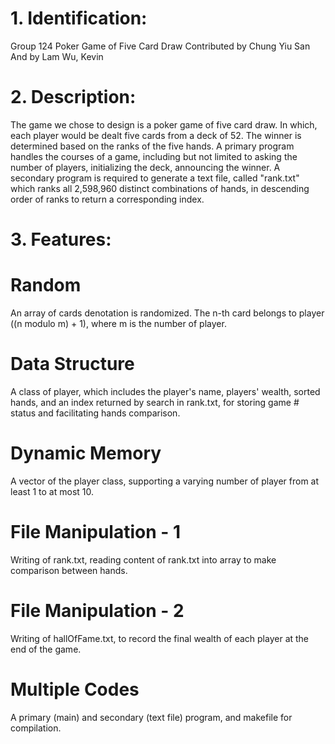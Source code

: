 # 1. Identification:
Group 124
Poker Game of Five Card Draw
Contributed by Chung Yiu San
And by Lam Wu, Kevin

# 2. Description:
The game we chose to design is a poker game of five card draw. In which, each player would be dealt five cards from a deck of 52. The winner is determined based on the ranks of the five hands. A primary program handles the courses of a game, including but not limited to asking the number of players, initializing the deck, announcing the winner. A secondary program is required to generate a text file, called "rank.txt" which ranks all 2,598,960 distinct combinations of hands, in descending order of ranks to return a corresponding index.

# 3. Features:
# Random
An array of cards denotation is randomized. The n-th card belongs to player ((n modulo m) + 1), where m is the number of player.
# Data Structure
A class of player, which includes the player's name, players' wealth, sorted hands, and an index returned by search in rank.txt, for storing game # status and facilitating hands comparison.
# Dynamic Memory
A vector of the player class, supporting a varying number of player from at least 1 to at most 10.
# File Manipulation - 1
Writing of rank.txt, reading content of rank.txt into array to make comparison between hands.
# File Manipulation - 2
Writing of hallOfFame.txt, to record the final wealth of each player at the end of the game.
# Multiple Codes
A primary (main) and secondary (text file) program, and makefile for compilation.
